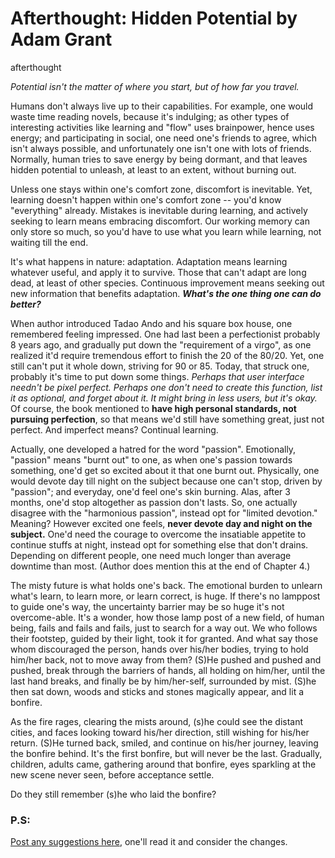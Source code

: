 # Afterthought: Hidden Potential by Adam Grant
afterthought

<p class="text-center"><em>Potential isn't the matter of where you start, but of how far you travel.</em></p>

Humans don't always live up to their capabilities. For example, one would waste time reading novels, because it's indulging; as other types of interesting activities like learning and "flow" uses brainpower, hence uses energy; and participating in social, one need one's friends to agree, which isn't always possible, and unfortunately one isn't one with lots of friends. Normally, human tries to save energy by being dormant, and that leaves hidden potential to unleash, at least to an extent, without burning out. 

Unless one stays within one's comfort zone, discomfort is inevitable. Yet, learning doesn't happen within one's comfort zone -- you'd know "everything" already. Mistakes is inevitable during learning, and actively seeking to learn means embracing discomfort. Our working memory can only store so much, so you'd have to use what you learn while learning, not waiting till the end. 

It's what happens in nature: adaptation. Adaptation means learning whatever useful, and apply it to survive. Those that can't adapt are long dead, at least of other species. Continuous improvement means seeking out new information that benefits adaptation. **_What's the one thing one can do better?_** 

When author introduced Tadao Ando and his square box house, one remembered feeling impressed. One had last been a perfectionist probably 8 years ago, and gradually put down the "requirement of a virgo", as one realized it'd require tremendous effort to finish the 20 of the 80/20. Yet, one still can't put it whole down, striving for 90 or 85. Today, that struck one, probably it's time to put down some things. _Perhaps that user interface needn't be pixel perfect._ _Perhaps one don't need to create this function, list it as optional, and forget about it._ _It might bring in less users, but it's okay._ Of course, the book mentioned to **have high personal standards, not pursuing perfection**, so that means we'd still have something great, just not perfect. And imperfect means? Continual learning. 

Actually, one developed a hatred for the word "passion". Emotionally, "passion" means "burnt out" to one, as when one's passion towards something, one'd get so excited about it that one burnt out. Physically, one would devote day till night on the subject because one can't stop, driven by "passion"; and everyday, one'd feel one's skin burning. Alas, after 3 months, one'd stop altogether as passion don't lasts. So, one actually disagree with the "harmonious passion", instead opt for "limited devotion." Meaning? However excited one feels, **never devote day and night on the subject.** One'd need the courage to overcome the insatiable appetite to continue stuffs at night, instead opt for something else that don't drains. Depending on different people, one need much longer than average downtime than most. (Author does mention this at the end of Chapter 4.)

The misty future is what holds one's back. The emotional burden to unlearn what's learn, to learn more, or learn correct, is huge. If there's no lamppost to guide one's way, the uncertainty barrier may be so huge it's not overcome-able. It's a wonder, how those lamp post of a new field, of human being, fails and fails and fails, just to search for a way out. We who follows their footstep, guided by their light, took it for granted. And what say those whom discouraged the person, hands over his/her bodies, trying to hold him/her back, not to move away from them? (S)He pushed and pushed and pushed, break through the barriers of hands, all holding on him/her, until the last hand breaks, and finally be by him/her-self, surrounded by mist. (S)he then sat down, woods and sticks and stones magically appear, and lit a bonfire. 

As the fire rages, clearing the mists around, (s)he could see the distant cities, and faces looking toward his/her direction, still wishing for his/her return. (S)He turned back, smiled, and continue on his/her journey, leaving the bonfire behind. It's the first bonfire, but will never be the last. Gradually, children, adults came, gathering around that bonfire, eyes sparkling at the new scene never seen, before acceptance settle. 

Do they still remember (s)he who laid the bonfire? 

### P.S:
[Post any suggestions here](https://github.com/Wabinab/Wabinab.github.io/discussions/2), one'll read it and consider the changes. 